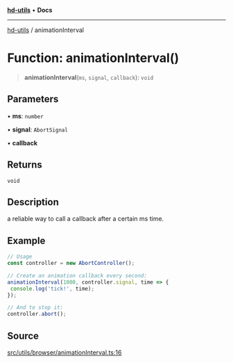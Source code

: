 [**hd-utils**](../README.md) • **Docs**

***

[hd-utils](../globals.md) / animationInterval

# Function: animationInterval()

> **animationInterval**(`ms`, `signal`, `callback`): `void`

## Parameters

• **ms**: `number`

• **signal**: `AbortSignal`

• **callback**

## Returns

`void`

## Description

a reliable way to call a callback after a certain ms time.

## Example

```ts
// Usage
const controller = new AbortController();

// Create an animation callback every second:
animationInterval(1000, controller.signal, time => {
 console.log('tick!', time);
});

// And to stop it:
controller.abort();
```

## Source

[src/utils/browser/animationInterval.ts:16](https://github.com/AhmadHddad/h-utils/blob/b1dfa95e218c9605f39fc234662ef50e62fadcb8/src/utils/browser/animationInterval.ts#L16)
